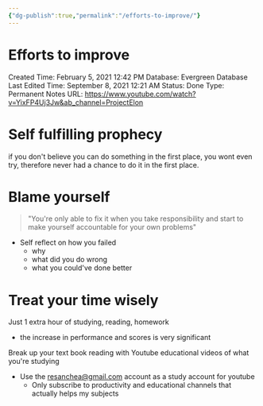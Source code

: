 ```yaml
---
{"dg-publish":true,"permalink":"/efforts-to-improve/"}
---
```


# Efforts to improve

Created Time: February 5, 2021 12:42 PM
Database: Evergreen Database
Last Edited Time: September 8, 2021 12:21 AM
Status: Done
Type: Permanent Notes
URL: https://www.youtube.com/watch?v=YixFP4Uj3Jw&ab_channel=ProjectElon

# Self fulfilling prophecy

if you don't believe you can do something in the first place, you wont even try, therefore never had a chance to do it in the first place.

# Blame yourself

> "You're only able to fix it when you take responsibility and start to make yourself accountable for your own problems"
> 
- Self reflect on how you failed
    - why
    - what did you do wrong
    - what you could've done better

# Treat your time wisely

Just 1 extra hour of studying, reading, homework

- the increase in performance and scores is very significant

Break up your text book reading with Youtube educational videos of what you're studying

- Use the resanchea@gmail.com account as a study account for youtube
    - Only subscribe to productivity and educational channels that actually helps my subjects